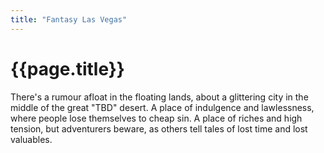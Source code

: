 ```yaml
---
title: "Fantasy Las Vegas"
---
```


# {{page.title}}

There's a rumour afloat in the floating lands, about a glittering city in the middle of the great "TBD" desert. A place of indulgence and lawlessness, where people lose themselves to cheap sin. A place of riches and high tension, but adventurers beware, as others tell tales of lost time and lost valuables.